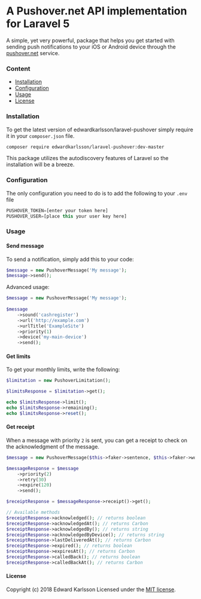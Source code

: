 # A Pushover.net API implementation for Laravel 5

A simple, yet very powerful, package that helps you get started with sending push notifications to your iOS or Android device through the [pushover.net](https://pushover.net/) service.

### Content
- [Installation](#installation)
- [Configuration](#configuration)
- [Usage](#usage)
- [License](#license)

### Installation
To get the latest version of edwardkarlsson/laravel-pushover simply require it in your `composer.json` file.

```bash
composer require edwardkarlsson/laravel-pushover:dev-master
```

This package utilizes the autodiscovery features of Laravel so the installation will be a breeze.

### Configuration
The only configuration you need to do is to add the following to your `.env` file

```js
PUSHOVER_TOKEN=[enter your token here]
PUSHOVER_USER=[place this your user key here]
```

### Usage
#### Send message
To send a notification, simply add this to your code:
```php
$message = new PushoverMessage('My message');
$message->send();
```

Advanced usage:
```php
$message = new PushoverMessage('My message');
        
$message
    ->sound('cashregister')
    ->url('http://example.com')
    ->urlTitle('ExampleSite')
    ->priority(1)
    ->device('my-main-device')
    ->send();
```

#### Get limits
To get your monthly limits, write the following:
```php
$limitation = new PushoverLimitation();

$limitsResponse = $limitation->get();

echo $limitsResponse->limit();
echo $limitsResponse->remaining();
echo $limitsResponse->reset();
```

#### Get receipt
When a message with priority `2` is sent, you can get a receipt to check on the acknowledgment of the message.

```php
$message = new PushoverMessage($this->faker->sentence, $this->faker->word);

$messageResponse = $message
    ->priority(2)
    ->retry(30)
    ->expire(120)
    ->send();

$receiptResponse = $messageResponse->receipt()->get();

// Available methods
$receiptResponse->acknowledged(); // returns boolean
$receiptResponse->acknowledgedAt(); // returns Carbon
$receiptResponse->acknowledgedBy(); // returns string
$receiptResponse->acknowledgedByDevice(); // returns string
$receiptResponse->lastDeliveredAt(); // returns Carbon
$receiptResponse->expired(); // returns boolean
$receiptResponse->expiresAt(); // returns Carbon
$receiptResponse->calledBack(); // returns boolean
$receiptResponse->calledBackAt(); // returns Carbon
```

#### License

Copyright (c) 2018 Edward Karlsson Licensed under the [MIT license](https://github.com/edwardkarlsson/laravel-pushover/blob/master/LICENSE).
